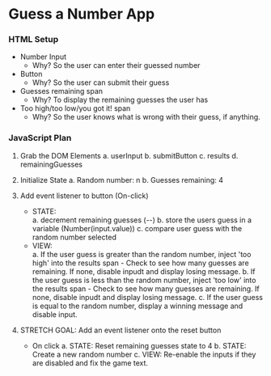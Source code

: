 # Guess a Number App

### HTML Setup
- Number Input
    - Why? So the user can enter their guessed number
- Button
    - Why? So the user can submit their guess
- Guesses remaining span
    - Why? To display the remaining guesses the user has
- Too high/too low/you got it! span
    - Why? So the user knows what is wrong with their guess, if anything. 

### JavaScript Plan
1) Grab the DOM Elements
    a. userInput
    b. submitButton
    c. results
    d. remainingGuesses 
1) Initialize State
    a. Random number: n
    b. Guesses remaining: 4
1) Add event listener to button (On-click)
    - STATE:  
        a. decrement remaining guesses (--)
        b. store the users guess in a variable (Number(input.value))
        c. compare user guess with the random number selected
    - VIEW:  
        a. If the user guess is greater than the random number, inject 'too high' into the results span
            - Check to see how many guesses are remaining. If none, disable inpudt and display losing message.
        b. If the user guess is less than the random number, inject 'too low' into the results span
            - Check to see how many guesses are remaining. If none, disable inpudt and display losing message.
        c. If the user guess is equal to the random number, display a winning message and disable input. 

1) STRETCH GOAL: Add an event listener onto the reset button
    - On click
        a. STATE: Reset remaining guesses state to 4
        b. STATE: Create a new random number
        c. VIEW: Re-enable the inputs if they are disabled and fix the game text.
